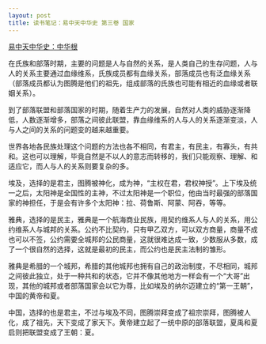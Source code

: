 ```yaml
---
layout: post
title: 读书笔记：易中天中华史 第三卷 国家
---
```


[易中天中华史：中华根](http://read.douban.com/ebook/3836449/)

在氏族和部落时期，主要的问题是人与自然的关系，是人类自己的生存问题，人与人的关系主要通过血缘维系，氏族成员都有血缘关系，部落成员也有泛血缘关系（部落成员都认为图腾是他们的祖先，组成部落的氏族也可能有相近的血缘或者联姻关系）。

到了部落联盟和部落国家的时期，随着生产力的发展，自然对人类的威胁逐渐降低，人数逐渐增多，部落之间彼此联盟，靠血缘维系的人与人的关系逐渐变淡，人与人之间的关系的问题变的越来越重要。

世界各地各民族处理这个问题的方法也各不相同，有君主，有民主，有寡头，有共和。这也可以理解，毕竟自然是不以人的意志而转移的，我们只能观察、理解、和适应它，而人与人的关系则要复杂的多。

埃及，选择的是君主，图腾被神化，成为神，“主权在君，君权神授”。上下埃及统一之后，太阳神是全国性的主神，不过太阳神是一个职位，他由当时最强的部落国家的神担任，于是会有许多个太阳神：拉、荷鲁斯、阿蒙、阿吞，等等。

雅典，选择的是民主，雅典是一个航海商业民族，用契约维系人与人的关系，用公约维系人与城邦的关系。公约不比契约，只有甲乙双方，可以双方商量，商量不成也可以不签，公约需要全城邦的公民商量，这就很难达成一致，少数服从多数，成了一个很自然的选择，这就是最初的民主，而公约也是民主法制的雏形。

雅典是希腊的一个城邦，希腊的其他城邦也拥有自己的政治制度，不尽相同，城邦之间彼此独立，处于一种共和的状态，它并不像其他地方一样会有一个“大哥”出现，其他的城邦或者部落国家会以它为尊，比如埃及的纳尔迈建立的“第一王朝”，中国的黄帝和夏。

中国，选择的也是君主，不过与埃及不同，图腾崇拜变成了祖宗崇拜，图腾被人化，成了祖先，天下变成了家天下。黄帝建立起了一统中原的部落联盟，夏禹和夏启则把联盟变成了王朝：夏。

